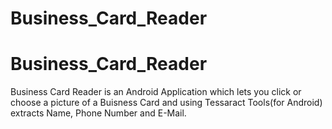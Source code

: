 # Business_Card_Reader
 # Business_Card_Reader
Business Card Reader is an Android Application which lets you click or choose a picture of a Buisness Card and using Tessaract Tools(for Android) extracts Name, Phone Number and E-Mail.  
 


